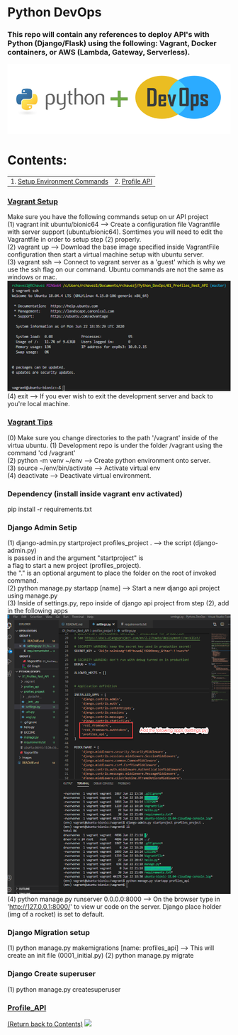 # Python DevOps

### This repo will contain any references to deploy API's with Python (Django/Flask) using the following: Vagrant, Docker containers, or AWS (Lambda, Gateway, Serverless).

![alt text](https://github.com/rchavezj/Pyhon_DevOps/blob/master/Images/Python_DevOps.PNG)

# Contents:

|                                         |                                |
| --------------------------------------- | ------------------------------ |
| 1. [Setup Environment Commands](#Setup) | 2. [Profile API](#Profile_API) |

### [Vagrant Setup](#)

Make sure you have the following commands setup on ur API project </br>
(1) vagrant init ubuntu/bionic64 --> Create a configuration file Vagrantfile with server support (ubuntu/bionic64). Somtimes you will need to edit the Vagrantfile in order to setup step (2) properly. </br>
(2) vagrant up --> Download the base image specified inside VagrantFile configuration then start a virtual machine setup with ubuntu server. </br>
(3) vagrant ssh --> Connect to vagrant server as a 'guest' which is why we use the ssh flag on our command. Ubuntu commands are not the same as windows or mac. </br>
![alt text](https://github.com/rchavezj/Pyhon_DevOps/blob/master/Images/vagrantSSH.png) </br>
(4) exit --> If you ever wish to exit the development server and back to you're local machine.

### [Vagrant Tips](#)

(0) Make sure you change directories to the path '/vagrant' inside of the virtua ubuntu.
(1) Development repo is under the folder /vagrant using the command 'cd /vagrant' </br>
(2) python -m venv ~/env --> Create python environment onto server. </br>
(3) source ~/env/bin/activate --> Activate virtual env </br>
(4) deactivate --> Deactivate virtual environment.
</br>

### Dependency (install inside vagrant env activated)

pip install -r requirements.txt </br>

### Django Admin Setip

(1) django-admin.py startproject profiles_project . --> the script (django-admin.py) </br>
is passed in and the argument "startproject" is </br>
a flag to start a new project (profiles_project). </br>
the "." is an optional argument to place the folder on the root of invoked command. </br>
(2) python manage.py startapp [name] --> Start a new django api project using manage.py</br>
(3) Inside of settings.py, repo inside of django api project from step (2), add in the following apps </br>
![alt text](https://github.com/rchavezj/Pyhon_DevOps/blob/master/Images/settings.png)
(4) python manage.py runserver 0.0.0.0:8000 --> On the browser type in 'http://127.0.0.1:8000/' to view ur code on the server. Django place holder (img of a rocket) is set to default.

### Django Migration setup

(1) python manage.py makemigrations [name: profiles_api] --> This will create an init file (0001_initial.py)
(2) python manage.py migrate

### Django Create superuser

(1) python manage.py createsuperuser 

### [Profile_API](#)

[(Return back to Contents)](#Contents)
<img src="#" width="700">
